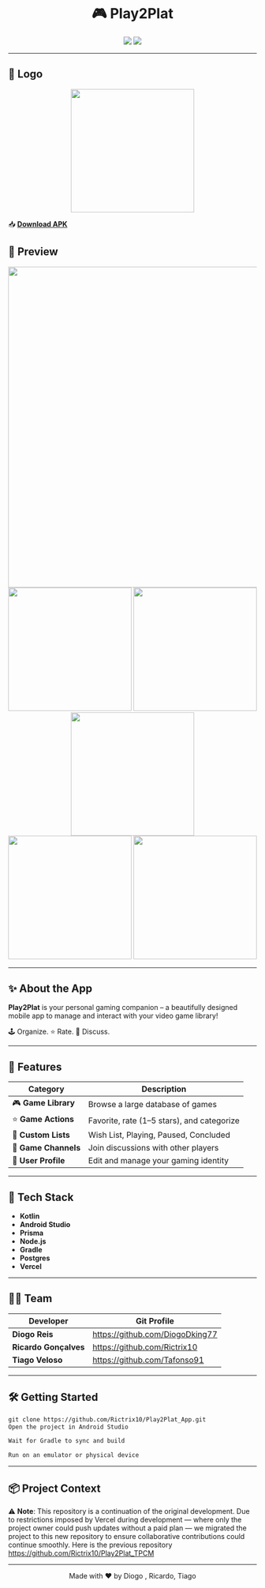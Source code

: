 <div align="center">
  
# 🎮 Play2Plat

<img src="https://img.shields.io/badge/Android-Kotlin-3ddc84?style=for-the-badge&logo=kotlin&logoColor=white"/>
<img src="https://img.shields.io/badge/Made%20with-Android%20Studio-blue?style=for-the-badge&logo=androidstudio&logoColor=white"/>

</div>

---
## 📸 Logo

<div align="center" >
  <img src="https://i.imgur.com/9jU3Jup.jpeg" width="250"/>
</div>

📥 **[Download APK](https://github.com/Rictrix10/Play2Plat_App/releases/download/v1.0.0/Play2Plat.apk)**

## 📸 Preview

<div align="center" >
  <div>
    <img src="https://i.imgur.com/ivq9liN.png" width="650"/>
  </div>
  <div>
    <img src="https://i.imgur.com/SLvxtM1.png" width="250"/>
    <img src="https://i.imgur.com/XMp4Q24.png" width="250"/>
    <img src="https://imgur.com/RMlmpCq.png" width="250"/>
  </div>
  <div>
    <img src="https://imgur.com/8366js7.png" width="250"/>
    <img src="https://imgur.com/QIKznxS.png" width="250"/>
  </div>
</div>

---

## ✨ About the App

**Play2Plat** is your personal gaming companion – a beautifully designed mobile app to manage and interact with your video game library!

🕹️ Organize. ⭐ Rate. 💬 Discuss.

---

## 🚀 Features

| Category            | Description |
|---------------------|-------------|
| 🎮 **Game Library**     | Browse a large database of games |
| ⭐ **Game Actions**     | Favorite, rate (1–5 stars), and categorize |
| 📂 **Custom Lists**     | Wish List, Playing, Paused, Concluded |
| 💬 **Game Channels**    | Join discussions with other players |
| 👤 **User Profile**     | Edit and manage your gaming identity |

---

## 📱 Tech Stack

- **Kotlin**
- **Android Studio**
- **Prisma**
- **Node.js**
- **Gradle**
- **Postgres**
- **Vercel**

---

## 🧑‍💻 Team

|       Developer       |      Git Profile    |
|-----------------------|---------------|
|     **Diogo Reis**    | <a href="https://github.com/DiogoDking77"> https://github.com/DiogoDking77<a>  |
| **Ricardo Gonçalves** | <a href="https://github.com/Rictrix10">https://github.com/Rictrix10<a>   |
|   **Tiago Veloso**    | <a href="https://github.com/Tafonso91">https://github.com/Tafonso91<a>  |

---

## 🛠️ Getting Started

```txt
git clone https://github.com/Rictrix10/Play2Plat_App.git
Open the project in Android Studio

Wait for Gradle to sync and build

Run on an emulator or physical device
```

---

## 📦 Project Context
⚠️ **Note**: This repository is a continuation of the original development.
Due to restrictions imposed by Vercel during development — where only the project owner could push updates without a paid plan — we migrated the project to this new repository to ensure collaborative contributions could continue smoothly.
Here is the previous repository <a href="https://github.com/Rictrix10/Play2Plat_TPCM">https://github.com/Rictrix10/Play2Plat_TPCM<a>

---

<div align="center"> Made with ❤️ by Diogo , Ricardo, Tiago </div> 
